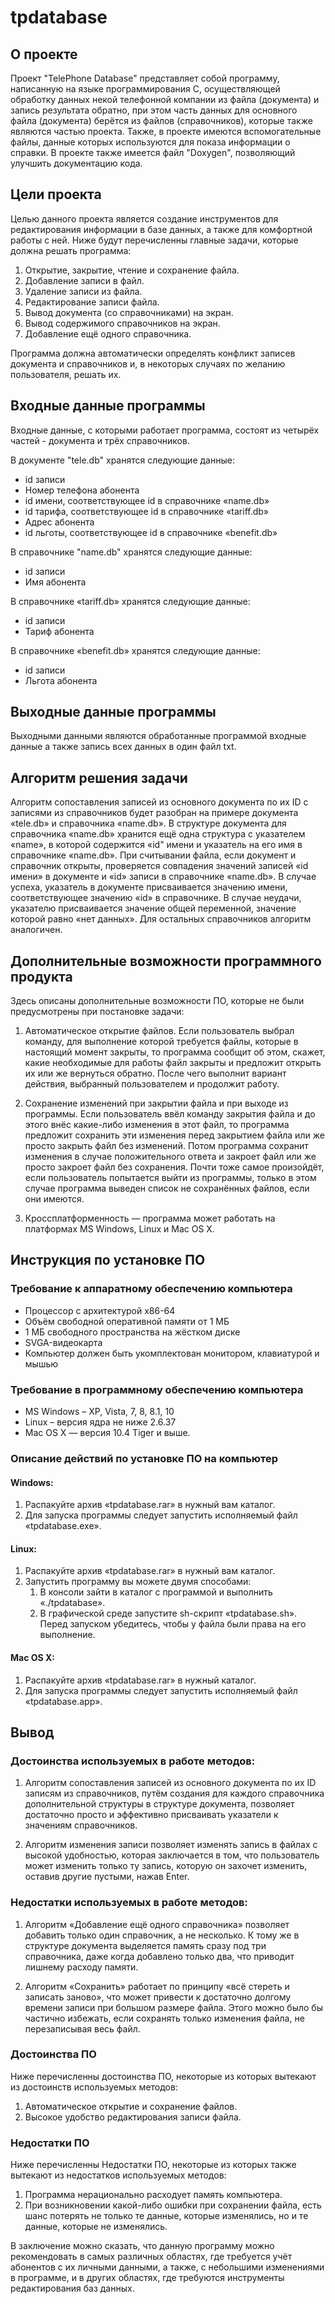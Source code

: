 # tpdatabase

## О проекте
 
Проект "TelePhone Database" представляет собой программу, написанную на языке программирования С, осуществляющей обработку 
данных некой телефонной компании из файла (документа) и запись результата обратно, при этом часть данных для основного файла
(документа) берётся из файлов (справочников), которые также являются частью проекта. Также, в проекте имеются 
вспомогательные файлы, данные которых используются для показа информации о справки. В проекте также имеется файл "Doxygen", 
позволяющий улучшить документацию кода.

## Цели проекта

Целью данного проекта является создание инструментов для редактирования информации в базе данных, а также для комфортной работы
с ней. Ниже будут перечисленны главные задачи, которые должна решать программа:

1. Открытие, закрытие, чтение и сохранение файла.
2. Добавление записи в файл.
3. Удаление записи из файла.
4. Редактирование записи файла.
5. Вывод документа (со справочниками) на экран.
6. Вывод содержимого справочников на экран.
7. Добавление ещё одного справочника.

Программа должна автоматически определять конфликт записев документа и справочников и, в некоторых случаях по желанию 
пользователя, решать их.

## Входные данные программы
 
Входные данные, с которыми работает программа, состоят из четырёх частей - документа и трёх справочников.
  
В документе "tele.db" хранятся следующие данные:
  
- id записи
- Номер телефона абонента
- id имени, соответствующее id в справочнике «name.db»
- id тарифа, соответствующее id в справочнике «tariff.db»
- Адрес абонента
- id льготы, соответствующее id в справочнике «benefit.db»   
  
В справочнике "name.db" хранятся следующие данные:

- id записи
- Имя абонента
  
В справочнике «tariff.db» хранятся следующие данные:
  
- id записи
- Тариф абонента
    
В справочнике «benefit.db» хранятся следующие данные:
  
- id записи
- Льгота абонента


## Выходные данные программы
 
Выходными данными являются обработанные программой входные данные а также запись всех данных в один файл txt.


## Алгоритм решения задачи
 
Алгоритм сопоставления записей из основного документа по их ID с записями из справочников будет разобран на примере документа
«tele.db» и справочника «name.db». В структуре документа для справочника «name.db» хранится ещё одна структура с указателем
«name», в которой содержится «id" имени и указатель на его имя в справочнике «name.db». При считывании файла, если документ 
и
справочник открыты, проверяется совпадения значений записей «id имени» в документе и «id» записи в справочнике «name.db». В
случае успеха, указатель в документе присваивается  значению имени, соответствующее значению «id» в справочнике. В случае
неудачи, указателю присваивается значение общей переменной, значение которой равно «нет данных». Для остальных справочников
алгоритм аналогичен.

## Дополнительные возможности программного продукта

Здесь описаны дополнительные возможности ПО, которые не были предусмотрены при постановке задачи:

1. Автоматическое открытие файлов. Если пользователь выбрал команду, для выполнение которой требуется файлы, которые в 
настоящий момент закрыты, то программа сообщит об этом, скажет, какие необходимые для работы файл закрыты и предложит открыть 
их или же вернуться обратно. После чего выполнит вариант действия, выбранный пользователем и продолжит работу.

2. Сохранение изменений при закрытии файла и при выходе из программы. Если пользователь ввёл команду закрытия файла и до 
этого внёс какие-либо изменения в этот файл, то программа предложит сохранить эти изменения перед закрытием файла или же 
просто закрыть файл без изменений. Потом программа сохранит изменения в случае положительного ответа и закроет файл или же 
просто закроет файл без сохранения. Почти тоже самое произойдёт, если пользователь попытается выйти из программы, только в 
этом случае программа выведен список не сохранённых файлов, если они имеются.

3. Кроссплатформенность — программа может работать на платформах MS Windows, Linux и Mac OS X.

## Инструкция по установке ПО

### Требование к аппаратному обеспечению компьютера

 - Процессор с архитектурой x86-64
 - Объём свободной оперативной памяти от 1 МБ
 - 1 MБ свободного пространства на жёстком диске
 - SVGA-видеокарта
 - Компьютер должен быть укомплектован монитором, клавиатурой и мышью

### Требование в программному обеспечению компьютера
 
 - MS Windows –  XP, Vista, 7, 8, 8.1, 10
 - Linux –  версия ядра не ниже 2.6.37
 - Mac OS X — версия 10.4 Tiger и выше.

### Описание действий по установке ПО на компьютер

#### Windows:

1. Распакуйте архив «tpdatabase.rar» в нужный вам каталог.
2. Для запуска программы следует запустить исполняемый файл «tpdatabase.exe».

#### Linux:

1. Распакуйте архив «tpdatabase.rar» в нужный вам каталог.
2. Запустить программу вы можете двумя способами:
    1. В консоли зайти в каталог с программой и выполнить «./tpdatabase».
    2. В графической среде запустите sh-скрипт  «tpdatabase.sh». Перед запуском убедитесь, чтобы у файла были права на его 
выполнение.

#### Mac OS X:

1. Распакуйте архив «tpdatabase.rar» в нужный каталог.
2. Для запуска программы следует запустить исполняемый файл «tpdatabase.app».

## Вывод

### Достоинства используемых в работе методов:

1. Алгоритм сопоставления записей из основного документа по их ID записям из справочников, путём создания для каждого 
справочника дополнительной структуры в структуре документа, позволяет достаточно просто и эффективно присваивать указатели к 
значениям справочников.

2. Алгоритм изменения записи позволяет изменять запись в файлах с высокой удобностью, которая заключается в том, что 
пользователь может изменить только ту запись, которую он захочет изменить, оставив другие пустыми, нажав Enter.

### Недостатки используемых в работе методов:

1. Алгоритм «Добавление ещё одного справочника» позволяет добавить только один справочник, а не несколько. К тому же в 
структуре документа выделяется память сразу под три справочника, даже когда добавлено только два, что приводит лишнему 
расходу памяти.

2. Алгоритм «Сохранить» работает по принципу «всё стереть и записать заново», что может привести к достаточно долгому времени 
записи при большом размере файла. Этого можно было бы частично избежать, если сохранять только изменения файла, не 
перезаписывая весь файл.

### Достоинства ПО

Ниже перечисленны достоинства ПО, некоторые из которых вытекают из достоинств используемых методов:

1. Автоматическое открытие и сохранение файлов.
2. Высокое удобство редактирования записи файла.

### Недостатки ПО

Ниже перечисленны Недостатки ПО, некоторые из которых также вытекают из недостатков используемых методов:

1. Программа нерационально расходует память компьютера.
2. При возникновении какой-либо ошибки при сохранении файла, есть шанс потерять не только те данные, которые изменялись, 
но и те данные, которые не изменялись.

В заключение можно сказать, что данную программу можно рекомендовать в самых различных областях, где требуется учёт 
абонентов с их личными данными, а также, с небольшими изменениями в программе, и в других областях, где требуются 
инструменты редактирования баз данных.
